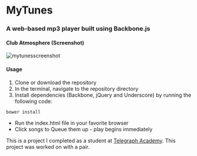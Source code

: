 # MyTunes
### A web-based mp3 player built using Backbone.js

#### Club Atmosphere (Screenshot)
![mytunesscreenshot](https://cloud.githubusercontent.com/assets/10456737/13119987/7e339cda-d560-11e5-8c44-0fe2f71a2cef.png)

#### Usage
1. Clone or download the repository
1. In the terminal, navigate to the repository directory
1. Install dependencies (Backbone, jQuery and Underscore) by running the following code:
```
bower install
```
- Run the index.html file in your favorite browser
- Click songs to Queue them up - play begins immediately

This is a project I completed as a student at [Telegraph Academy](http://telegraphacademy.com). This project was worked on with a pair.
